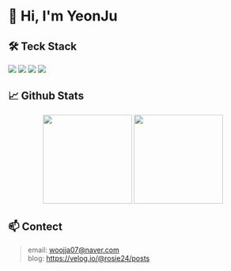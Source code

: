 # 👋 Hi, I'm YeonJu

## 🛠️ Teck Stack
<img src="https://img.shields.io/badge/Java-5382A1?style=flat-squar"/></a> <img src="https://img.shields.io/badge/Spring Boot-6DB33F?style=flat-square&logo=springboot&logoColor=FFFFFF"/></a> <img src="https://img.shields.io/badge/Spring Security-6DB33F?style=flat-square&logo=springsecurity&logoColor=FFFFFF"/></a> <img src="https://img.shields.io/badge/MySQL-4479A1?style=flat-square&logo=mysql&logoColor=FFFFFF"/></a>

## 📈 Github Stats

<div align="center">
  <img src="https://github-readme-stats.vercel.app/api?username=WooYeonJu&show_icons=true&theme=radical&count_private=true&hide=stars,issues" height="180px"/>
  <img src="https://github-readme-stats.vercel.app/api/top-langs/?username=WooYeonJu&layout=compact&theme=radical&langs_count=6" height="180px"/>
</div>


## 📫 Contect
> email: woojja07@naver.com <br>
> blog: https://velog.io/@rosie24/posts

<!--
**WooYeonJu/WooYeonJu** is a ✨ _special_ ✨ repository because its `README.md` (this file) appears on your GitHub profile.

Here are some ideas to get you started:

- 🔭 I’m currently working on ...
- 🌱 I’m currently learning ...
- 👯 I’m looking to collaborate on ...
- 🤔 I’m looking for help with ...
- 💬 Ask me about ...
- 📫 How to reach me: ...
- 😄 Pronouns: ...
- ⚡ Fun fact: ...
-->
